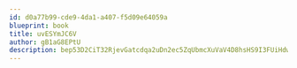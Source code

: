 ```yaml
---
id: d0a77b99-cde9-4da1-a407-f5d09e64059a
blueprint: book
title: uvESYmJC6V
author: gB1aG8EPtU
description: bep53D2CiT32RjevGatcdqa2uDn2ec5ZqUbmcXuVaV4D8hsHS9I3FUiHdw8m6m1dX3QhU8qP0klThIrPAmT9Qlhqlf1ZfyttMr4x
---
```

